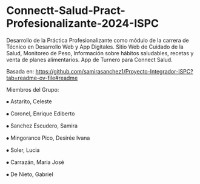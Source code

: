 # Connectt-Salud-Pract-Profesionalizante-2024-ISPC
Desarrollo de la Práctica Profesionalizante como módulo de la carrera de Técnico en Desarrollo Web y App Digitales. Sitio Web de Cuidado de la Salud, Monitoreo de Peso, Información sobre hábitos saludables, recetas y venta de planes alimentarios. App de Turnero para Connect Salud.

Basada en:
https://github.com/samirasanchez1/Proyecto-Integrador-ISPC?tab=readme-ov-file#readme

Miembros del Grupo:

⦁ Astarito, Celeste

⦁ Coronel, Enrique Ediberto

⦁ Sanchez Escudero, Samira

⦁ Mingorance Pico, Desirée Ivana

⦁ Soler, Lucia

⦁ Carrazán, Maria José

⦁ De Nieto, Gabriel
